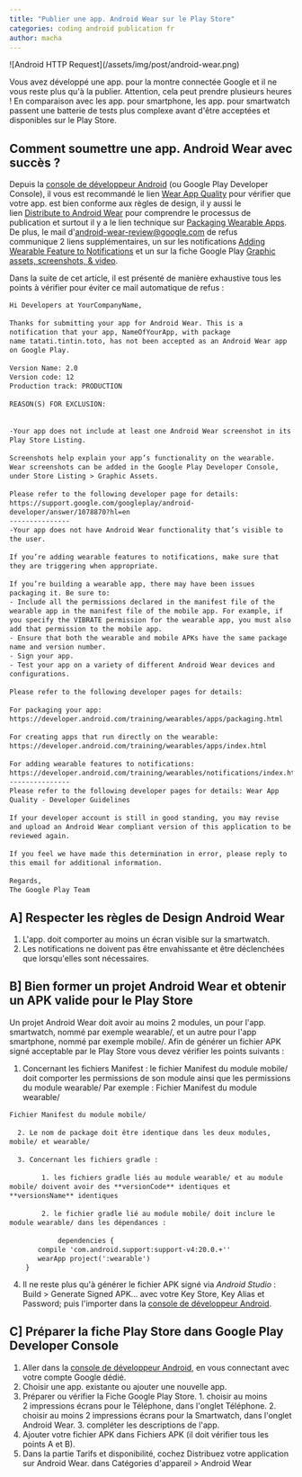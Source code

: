 ```yaml
---
title: "Publier une app. Android Wear sur le Play Store"
categories: coding android publication fr
author: macha
---
```


<div class="text-center lead" markdown="1">
  ![Android HTTP Request](/assets/img/post/android-wear.png)
</div>

Vous avez développé une app. pour la montre connectée Google et il ne vous reste
plus qu'à la publier. Attention, cela peut prendre plusieurs heures ! En
comparaison avec les app. pour smartphone, les app. pour smartwatch passent une
batterie de tests plus complexe avant d'être acceptées et disponibles sur le
Play Store.

## Comment soumettre une app. Android Wear avec succès ?

Depuis la [console de développeur Android](https://play.google.com/apps/publish/) (ou Google Play Developer Console), il vous est recommandé le lien [Wear App Quality](https://developer.android.com/distribute/essentials/quality/wear.html) pour vérifier que votre app. est bien conforme aux règles de design, il y aussi le lien [Distribute to Android Wear](https://developer.android.com/distribute/googleplay/wear.html) pour comprendre le processus de publication et surtout il y a le lien technique sur [Packaging Wearable Apps](https://developer.android.com/training/wearables/apps/packaging.html). De plus, le mail d'android-wear-review@google.com de refus communique 2 liens supplémentaires, un sur les notifications [Adding Wearable Feature to Notifications](https://developer.android.com/training/wearables/notifications/index.html) et un sur la fiche Google Play [Graphic assets, screenshots, & video](https://support.google.com/googleplay/android-developer/answer/1078870?hl=en).

Dans la suite de cet article, il est présenté de manière exhaustive tous les points à vérifier pour éviter ce mail automatique de refus :


    Hi Developers at YourCompanyName,

    Thanks for submitting your app for Android Wear. This is a notification that your app, NameOfYourApp, with package name tatati.tintin.toto, has not been accepted as an Android Wear app on Google Play.

    Version Name: 2.0
    Version code: 12
    Production track: PRODUCTION

    REASON(S) FOR EXCLUSION:


    -Your app does not include at least one Android Wear screenshot in its Play Store Listing.

    Screenshots help explain your app’s functionality on the wearable. Wear screenshots can be added in the Google Play Developer Console, under Store Listing > Graphic Assets.

    Please refer to the following developer page for details:
    https://support.google.com/googleplay/android-developer/answer/1078870?hl=en
    ---------------
    -Your app does not have Android Wear functionality that’s visible to the user.

    If you’re adding wearable features to notifications, make sure that they are triggering when appropriate.

    If you’re building a wearable app, there may have been issues packaging it. Be sure to:
    - Include all the permissions declared in the manifest file of the wearable app in the manifest file of the mobile app. For example, if you specify the VIBRATE permission for the wearable app, you must also add that permission to the mobile app.
    - Ensure that both the wearable and mobile APKs have the same package name and version number.
    - Sign your app.
    - Test your app on a variety of different Android Wear devices and configurations.

    Please refer to the following developer pages for details:

    For packaging your app:
    https://developer.android.com/training/wearables/apps/packaging.html

    For creating apps that run directly on the wearable:
    https://developer.android.com/training/wearables/apps/index.html

    For adding wearable features to notifications:
    https://developer.android.com/training/wearables/notifications/index.html
    ---------------
    Please refer to the following developer pages for details: Wear App Quality - Developer Guidelines

    If your developer account is still in good standing, you may revise and upload an Android Wear compliant version of this application to be reviewed again.

    If you feel we have made this determination in error, please reply to this email for additional information.

    Regards,
    The Google Play Team

## A] Respecter les règles de Design Android Wear

  1. L'app. doit comporter au moins un écran visible sur la smartwatch.
  2. Les notifications ne doivent pas être envahissante et être déclenchées que lorsqu'elles sont nécessaires.

## B] Bien former un projet Android Wear et obtenir un APK valide pour le Play Store

Un projet Android Wear doit avoir au moins 2 modules, un pour l'app. smartwatch, nommé par exemple wearable/, et un autre pour l'app smartphone, nommé par exemple mobile/. Afin de générer un fichier APK signé acceptable par le Play Store vous devez vérifier les points suivants :

  1. Concernant les fichiers Manifest : le fichier Manifest du module mobile/ doit comporter les permissions de son module ainsi que les permissions du module wearable/ Par exemple : Fichier Manifest du module wearable/

    Fichier Manifest du module mobile/

      2. Le nom de package doit être identique dans les deux modules, mobile/ et wearable/

      3. Concernant les fichiers gradle :

            1. les fichiers gradle liés au module wearable/ et au module mobile/ doivent avoir des **versionCode** identiques et **versionsName** identiques

            2. le fichier gradle lié au module mobile/ doit inclure le module wearable/ dans les dépendances :

                dependencies {
           compile 'com.android.support:support-v4:20.0.+''
           wearApp project(':wearable')
        }

  4. Il ne reste plus qu'à générer le fichier APK signé via _Android Studio_ : Build > Generate Signed APK... avec votre Key Store, Key Alias et Password; puis l'importer dans la [console de développeur Android](https://play.google.com/apps/publish/).

## C] Préparer la fiche Play Store dans Google Play Developer Console

  1. Aller dans la [console de développeur Android](https://play.google.com/apps/publish/), en vous connectant avec votre compte Google dédié.
  2. Choisir une app. existante ou ajouter une nouvelle app.
  3. Préparer ou vérifier la Fiche Google Play Store.
    1. choisir au moins 2 impressions écrans pour le Téléphone, dans l'onglet Téléphone.
    2. choisir au moins 2 impressions écrans pour la Smartwatch, dans l'onglet Android Wear.
    3. compléter les descriptions de l'app.
  4. Ajouter votre fichier APK dans Fichiers APK (il doit vérifier tous les points A et B).
  5. Dans la partie Tarifs et disponibilité, cochez Distribuez votre application sur Android Wear. dans Catégories d'appareil > Android Wear
